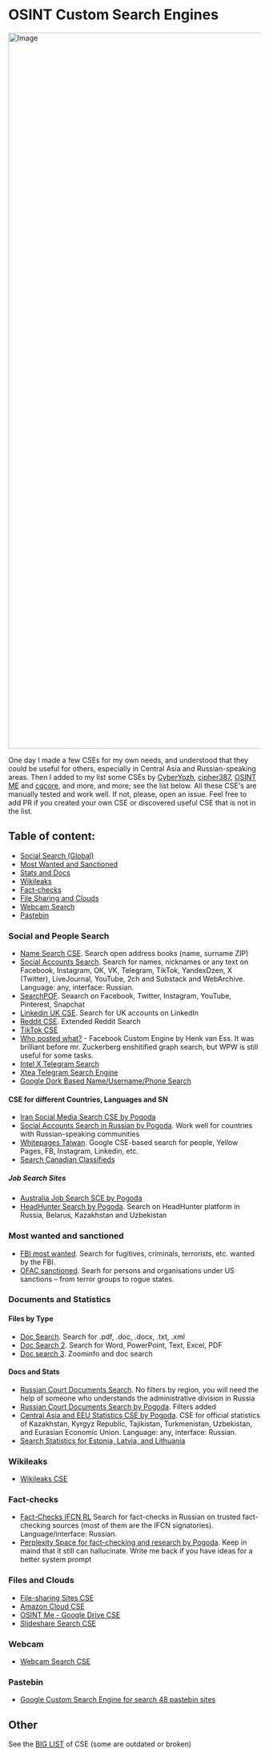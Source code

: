 # OSINT Custom Search Engines
<img width="1431" alt="Image" src="https://github.com/user-attachments/assets/90725538-f597-40da-a3b2-09e92dfe0a8a" />

One day I made a few CSEs for my own needs, and understood that they could be useful for others, especially in Central Asia and Russian-speaking areas. Then I added to my list some CSEs by [CyberYozh](https://cyberyozh.com/), [cipher387](https://github.com/cipher387/pastebinsearchengines), [OSINT ME](https://www.osintme.com/index.php/2020/09/28/using-the-google-custom-search-engine-for-osint/) and [cqcore](https://github.com/The-Osint-Toolbox/Custom-Search-Engines), and more, and more; see the list below. All these CSE's are manually tested and work well. If not, please, open an issue. Feel free to add PR if you created your own CSE or discovered useful CSE that is not in the list. 

 ## Table of content:
 - [Social Search (Global)](#social-and-people-search)
 - [Most Wanted and Sanctioned](#most-wanted-and-sanctioned)
 - [Stats and Docs](#documents-and-statistics)
 - [Wikileaks](#wikileaks)
 - [Fact-checks](#fact-checks)
 - [File Sharing and Clouds](#files-and-clouds)
 - [Webcam Search](#webcam)
 - [Pastebin](#pastebin)

### Social and People Search

- [Name Search CSE](https://cse.google.com/cse?cx=partner-pub-7233843800519946:6667570044&ie=UTF-8&q=). Search open address books (name, surname ZIP)
- [Social Accounts Search](https://cse.google.com/cse?cx=029ffbc44aa3946cb#gsc.tab=0).
Search for names, nicknames or any text on Facebook, Instagram, OK, VK, Telegram, TikTok, YandexDzen, X (Twitter), LiveJournal, YouTube, 2ch and Substack and WebArchive. Language: any, interface: Russian.
- [SearchPOF](https://searchpof.com). Seaarch on Facebook, Twitter, Instagram, YouTube, Pinterest, Snapchat
- [Linkedin UK CSE](https://cse.google.com/cse?cx=006639709984028990467:nl9wxsfepb0#gsc.tab=0).
Search for UK accounts on LinkedIn
- [Reddit CSE](https://cse.google.com/cse?cx=007749065626525752968:qh5bqebwi30).
Extended Reddit Search 
- [TikTok CSE](https://cse.google.com/cse?cx=011444696387487602669%3Aaqf7d9w73om#gsc.tab=0)
- [Who posted what?](https://whopostedwhat.com) - Facebook Custom Engine by Henk van Ess. It was brilliant before mr. Zuckerberg enshitified graph search, but WPW is still useful for some tasks.
- [Intel X Telegram Search](https://intelx.io/tools?tab=telegram)
- [Xtea Telegram Search Engine](https://xtea.io/ts_en.html#gsc.tab=0)
- [Google Dork Based Name/Username/Phone Search](https://www.osintcanada.com/mobile-searches/mobile-search-tool)
  
#### CSE for different Countries, Languages and SN
- [Iran Social Media Search CSE by Pogoda](https://cse.google.com/cse?cx=a69e29b24a5804272)
- [Social Accounts Search in Russian by Pogoda](https://cse.google.com/cse?cx=029ffbc44aa3946cb#gsc.tab=0). Work well for countries with Russian-speaking communities
- [Whitepages Taiwan](https://whitepages.tw). Google CSE-based search for people, Yellow Pages, FB, Instagram, Linkedin, etc.
- [Search Canadian Classifieds](https://www.osintcanada.com/desktop-tools/classified-property-search)
  
##### Job Search Sites
- [Australia Job Search SCE by Pogoda](https://cse.google.com/cse?cx=b176f3be81f18412b)
- [HeadHunter Search by Pogoda](https://cse.google.com/cse?cx=871c0071ee7ea4c00#gsc.tab=0). Search on HeadHunter platform in Russia, Belarus, Kazakhstan and Uzbekistan

### Most wanted and sanctioned
- [FBI most wanted](https://cse.google.com/cse?cx=1ee952e6584aa91f9). Search for fugitives, criminals, terrorists, etc. wanted by the FBI.
- [OFAC sanctioned](https://cse.google.com/cse?cx=e96467889fb82b9b0). Searh for persons and organisations under US sanctions – from terror groups to rogue states.

### Documents and Statistics
#### Files by Type
- [Doc Search](https://cse.google.com/cse?cx=e6756edc507bcfa91). Search for .pdf, .doc, .docx, .txt, .xml
- [Doc Search 2](https://cse.google.com/cse?cx=009462381166450434430:nudphlkt3p4). Search for Word, PowerPoint, Text, Excel, PDF
- [Doc search 3](http://cse.google.com/cse/publicurl?cx=001788166376325824197:ff1tsbv1c6m). Zoominfo and doc search
#### Docs and Stats
- [Russian Court Documents Search](https://cse.google.com/cse?cx=174a936942534442e#gsc.tab=0).
No filters by region, you will need the help of someone who understands the administrative division in Russia
- [Russian Court Documents Search by Pogoda](https://cse.google.com/cse?cx=975065745f9cc405d#gsc.tab=0). Filters added
- [Central Asia and EEU Statistics CSE by Pogoda](https://cse.google.com/cse?cx=a72e762da6ab1440a#gsc.tab=0).
CSE for official statistics of Kazakhstan, Kyrgyz Republic, Tajikistan, Turkmenistan, Uzbekistan, and Eurasian Economic Union. Language: any, interface: Russian.
- [Search Statistics for Estonia, Latvia, and Lithuania](https://cse.google.com/cse?cx=a6f66d6fd28f54534)

### Wikileaks
- [Wikileaks CSE](http://cse.google.com/cse/home?cx=000893276566003557773:imp7zqctk60)
### Fact-checks
- [Fact-Checks IFCN RL](https://cse.google.com/cse?cx=63511be8f42c947cd#gsc.tab=0)
Search for fact-checks in Russian on trusted fact-checking sources (most of them are the IFCN signatories). Language/interface: Russian.
- [Perplexity Space for fact-checking and research by Pogoda](https://www.perplexity.ai/collections/fact-checker-test-J5GIgeg6QB.Dt7HpYNIjCA). Keep in maind that it still can hallucinate. Write me back if you have ideas for a better system prompt

### Files and Clouds
- [File-sharing Sites CSE](https://cse.google.com/cse?cx=f466f6ea4886845d1)
- [Amazon Cloud CSE](https://cse.google.com/cse?cx=005797772976587943970:g-6ohngosio#gsc.tab=0)
- [OSINT Me - Google Drive CSE](https://cse.google.com/cse?cx=c64ba311eb8c31896)
- [Slideshare Search CSE](https://cse.google.com/cse?cx=465eeeb114c7f523f)

### Webcam
- [Webcam Search CSE](https://cse.google.com/cse?cx=013991603413798772546:gjcdtyiytey#gsc.tab=0)

### Pastebin
- [Google Custom Search Engine for search 48 pastebin sites](https://github.com/cipher387/pastebinsearchengines)

## Other 
See the [BIG LIST](https://start.me/p/EL84Km/cse-utopia) of CSE (some are outdated or broken)
